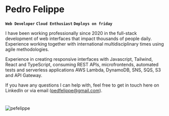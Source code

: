 # Pedro Felippe

**`Web Developer`** **`Cloud Enthusiast`** **`Deploys on friday`**

I have been working professionally since 2020 in the full-stack development of web interfaces that impact thousands of people daily. Experience working together with international multidisciplinary times using agile methodologies.

Experience in creating responsive interfaces with Javascript, Tailwind, React and TypeScript, consuming REST APIs, microfrontends, automated tests and serverless applications AWS Lambda, DynamoDB, SNS, SQS, S3 and API Gateway.

If you have any questions I can help with, feel free to get in touch here on LinkedIn or via email (pedfelippe@gmail.com).

#

<p><img align="left" src="https://github-readme-stats.vercel.app/api/top-langs?username=pefelippe&show_icons=true&locale=en&layout=compact" alt="pefelippe" /></p>
